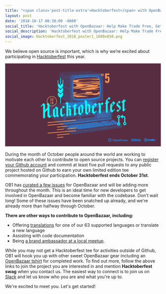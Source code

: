 ```yaml
---
title: "<span class='post-title-extra'>Hacktoberfest</span> with OpenBazaar: <span class='post-title-extra'>Help Make Trade Free,</span> Get Rewards"
layout: post
date: '2018-10-17 08:30:00 -0600'
social_title: 'Hacktoberfest with OpenBazaar: Help Make Trade Free, Get Rewards'
social_description: 'Hacktoberfest with OpenBazaar: Help Make Trade Free, Get Rewards'
social_image: Hacktoberfest_2018_poster1_1600x850.png
---
```


We believe open source is important, which is why we’re excited about participating in  [Hacktoberfest](https://hacktoberfest.digitalocean.com/details) this year.

![Hacktoberfest with OpenBazaar: Help Make Trade Free, Get Rewards](Hacktoberfest_2018_poster1_1600x850.png "Hacktoberfest with OpenBazaar: Help Make Trade Free, Get Rewards")

During the month of October people around the world are working to motivate each other to contribute to open source projects. You can [register your Github account](https://hacktoberfest.digitalocean.com/details) and commit at least five pull requests to any public project hosted on Github to earn your own limited edition tee commemorating your participation. **Hacktoberfest ends October 31st**.


OB1 has [curated a few issues](https://github.com/OpenBazaar/openbazaar-go/issues?g=is%3Aissue_is%3Aopen+label%3Ahacktoberfest) for OpenBazaar and will be adding more throughout the month. This is an ideal time for new developers to get involved in OpenBazaar and become familiar with the codebase. Don't wait long! Some of these issues have been snatched up already, and we're already more than halfway through October.


**There are other ways to contribute to OpenBazaar, including:**

- Offering [translations](https://www.transifex.com/ob1/openbazaar/) for one of our 63 supported languages or translate a new language
- Assisting with code documentation
- Being [a brand ambassador at a local meetup](https://openbazaar.org/meet). 

While you may not get a Hacktoberfest tee for activities outside of Github, OB1 will hook you up with other sweet OpenBazaar gear including an [OpenBazaar tshirt](https://openbazaar.com/store/QmcUDmZK8PsPYWw5FRHKNZFjszm2K6e68BQSTpnJYUsML7/openbazaar-t-shirt) for completed work. To find out more, follow the above links to join the project you are interested in and mention **Hacktoberfest swag** when you contact us. The easiest way to connect is to join us on [Slack](https://openbazaar.org/slack) and let us know who you are and what you're up to. 

We're excited to meet you. Let's get started!
